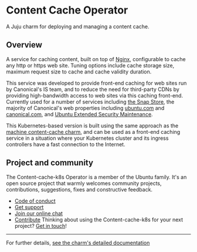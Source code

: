 # Content Cache Operator

A Juju charm for deploying and managing a content cache.

## Overview

A service for caching content, built on top of [Nginx](https://www.nginx.com/),
configurable to cache any http or https web site. Tuning options include
cache storage size, maximum request size to cache and cache validity duration.

This service was developed to provide front-end caching for web sites run by
Canonical's IS team, and to reduce the need for third-party CDNs by providing
high-bandwidth access to web sites via this caching front-end. Currently used
for a number of services including [the Snap Store](https://snapcraft.io/store),
the majority of Canonical's web properties including [ubuntu.com](https://ubuntu.com) and
[canonical.com](https://canonical.com), and [Ubuntu Extended Security Maintenance](https://ubuntu.com/security/esm).

This Kubernetes-based version is built using the same approach as the [machine content-cache charm](https://charmhub.io/content-cache), and can be used as a front-end caching service in
a situation where your Kubernetes cluster and its ingress controllers have
a fast connection to the Internet.

## Project and community

The Content-cache-k8s Operator is a member of the Ubuntu family. It's an
open source project that warmly welcomes community projects, contributions,
suggestions, fixes and constructive feedback.
* [Code of conduct](https://ubuntu.com/community/code-of-conduct)
* [Get support](https://discourse.charmhub.io/)
* [Join our online chat](https://chat.charmhub.io/charmhub/channels/charm-dev)
* [Contribute](https://charmhub.io/content-cache-k8s/docs/how-to-guides-contributing)
Thinking about using the Content-cache-k8s for your next project? [Get in touch](https://chat.charmhub.io/charmhub/channels/charm-dev)!

---

For further details, [see the charm's detailed documentation](https://charmhub.io/content-cache-k8s/docs)